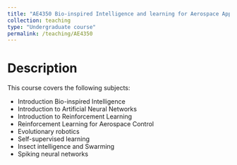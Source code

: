 ```yaml
---
title: "AE4350 Bio-inspired Intelligence and learning for Aerospace Applications"
collection: teaching
type: "Undergraduate course"
permalink: /teaching/AE4350
---
```


# Description
This course covers the following subjects:

- Introduction Bio-inspired Intelligence
- Introduction to Artificial Neural Networks
- Introduction to Reinforcement Learning
- Reinforcement Learning for Aerospace Control
- Evolutionary robotics
- Self-supervised learning
- Insect intelligence and Swarming
- Spiking neural networks